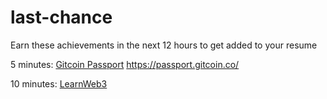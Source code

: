 # last-chance
Earn these achievements in the next 12 hours to get added to your resume

5 minutes:
[Gitcoin Passport](https://passport.gitcoin.co/)
https://passport.gitcoin.co/

10 minutes:
[LearnWeb3](https://learnweb3.io/)
